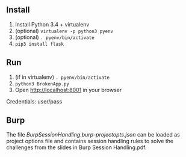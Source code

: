 ## Install

1. Install Python 3.4 + virtualenv
2. (optional) `virtualenv -p python3 pyenv`
3. (optional) `. pyenv/bin/activate`
4. `pip3 install flask`

## Run

1. (if in virtualenv) `. pyenv/bin/activate`
2. `python3 BrokenApp.py`
3. Open [http://localhost:8001](http://localhost:8001) in your browser

Credentials: user/pass

## Burp

The file *BurpSessionHandling.burp-projectopts.json* can be loaded as project
options file and contains session handling rules to solve the challenges
from the slides in Burp Session Handling.pdf.

